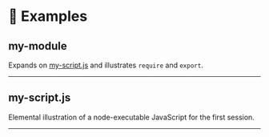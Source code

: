 # 🎯 Examples

## my-module

Expands on [my-script.js](#my-script-js) and illustrates `require` and `export`.

----

## my-script.js

Elemental illustration of a node-executable JavaScript for the first session.

----